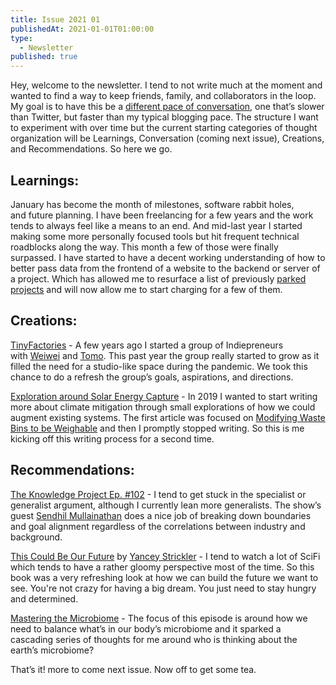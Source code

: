 ```yaml
---
title: Issue 2021 01
publishedAt: 2021-01-01T01:00:00
type:
  - Newsletter
published: true
---
```


Hey, welcome to the newsletter. I tend to not write much at the moment and wanted to find a way to keep friends, family, and collaborators in the loop. My goal is to have this be a [different pace of conversation](https://paper.dropbox.com/doc/Pace-layering-for-communication-and-messaging-6MiaurO6u6l9g9SDkqO8O), one that’s slower than Twitter, but faster than my typical blogging pace. The structure I want to experiment with over time but the current starting categories of thought organization will be Learnings, Conversation (coming next issue), Creations, and Recommendations. So here we go.

## Learnings:

January has become the month of milestones, software rabbit holes, and future planning. I have been freelancing for a few years and the work tends to always feel like a means to an end. And mid-last year I started making some more personally focused tools but hit frequent technical roadblocks along the way. This month a few of those were finally surpassed. I have started to have a decent working understanding of how to better pass data from the frontend of a website to the backend or server of a project. Which has allowed me to resurface a list of previously [parked projects](https://park.gndclouds.cc/) and will now allow me to start charging for a few of them.

## Creations:

[TinyFactories](https://tinyfactories.space/) - A few years ago I started a group of Indiepreneurs with [Weiwei](https://weiweihsu.com/) and [Tomo](https://www.tomokihara.com/). This past year the group really started to grow as it filled the need for a studio-like space during the pandemic. We took this chance to do a refresh the group’s goals, aspirations, and directions.

[Exploration around Solar Energy Capture](https://gndclouds.cc/posts/exploration-around-solar-energy-capture/) - In 2019 I wanted to start writing more about climate mitigation through small explorations of how we could augment existing systems. The first article was focused on [Modifying Waste Bins to be Weighable](https://reading.supply/@gndclouds/20200114-c3qoxb) and then I promptly stopped writing. So this is me kicking off this writing process for a second time.

## **Recommendations:**

[The Knowledge Project Ep. #102](https://fs.blog/knowledge-project/sendhil-mullainathan/) - I tend to get stuck in the specialist or generalist argument, although I currently lean more generalists. The show’s guest [Sendhil Mullainathan](https://en.wikipedia.org/wiki/Sendhil_Mullainathan) does a nice job of breaking down boundaries and goal alignment regardless of the correlations between industry and background.

[This Could Be Our Future](https://www.penguinrandomhouse.com/books/591594/this-could-be-our-future-by-yancey-strickler/) by [Yancey Strickler](https://www.ystrickler.com/) - I tend to watch a lot of SciFi which tends to have a rather gloomy perspective most of the time. So this book was a very refreshing look at how we can build the future we want to see. You're not crazy for having a big dream. You just need to stay hungry and determined.

[Mastering the Microbiome](https://www.youtube.com/watch?v=yjeS0Q-KDvc) - The focus of this episode is around how we need to balance what’s in our body’s microbiome and it sparked a cascading series of thoughts for me around who is thinking about the earth’s microbiome?

That’s it! more to come next issue. Now off to get some tea.
